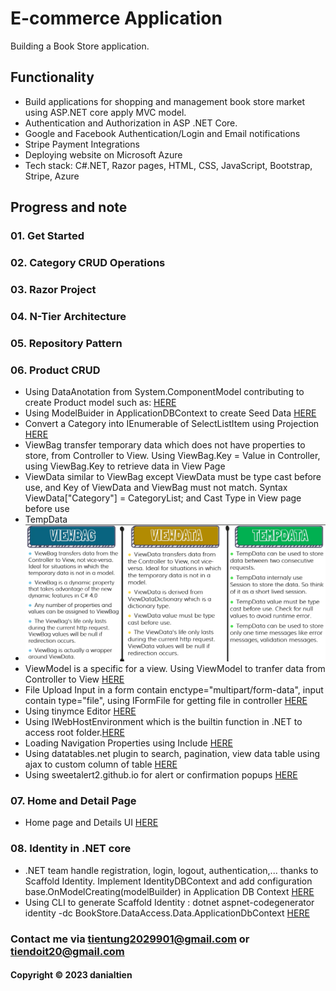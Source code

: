 # E-commerce Application

Building a Book Store application.

## Functionality
- Build applications for shopping and management book store market using ASP.NET core apply MVC
model.
- Authentication and Authorization in ASP .NET Core.
- Google and Facebook Authentication/Login and Email notifications
- Stripe Payment Integrations
- Deploying website on Microsoft Azure
- Tech stack: C#.NET, Razor pages, HTML, CSS, JavaScript, Bootstrap, Stripe, Azure

## Progress and note

### 01. Get Started
### 02. Category CRUD Operations
### 03. Razor Project
### 04. N-Tier Architecture
### 05. Repository Pattern

### 06. Product CRUD
- Using DataAnotation from System.ComponentModel contributing to create Product model such as: [HERE](https://github.com/danialtien/BookStore/commit/9fba4551adac1b2786c7c308ca4b5e4a281df311#diff-4af00b3e061916c4e05cfe2777b917cf2c7260a98a1e4295f73b78f7baaaaa47)
- Using ModelBuider in ApplicationDBContext to create Seed Data [HERE](https://github.com/danialtien/BookStore/commit/9fba4551adac1b2786c7c308ca4b5e4a281df311#diff-25ebbce75971d53bb7d1035375caf103514c923272fd0258b65fa08751a1d9e8)
- Convert a Category into IEnumerable of SelectListItem using Projection [HERE](https://github.com/danialtien/BookStore/commit/9fba4551adac1b2786c7c308ca4b5e4a281df311#r125385428)
- ViewBag transfer temporary data which does not have properties to store, from Controller to View. Using ViewBag.Key = Value in Controller, using ViewBag.Key to retrieve data in View Page
- ViewData similar to ViewBag except ViewData must be type cast before use, and Key of ViewData and ViewBag must not match. Syntax ViewData["Category"] = CategoryList; and Cast Type in View page before use
- TempData
- ![](image.png)
- ViewModel is a specific for a view. Using ViewModel to tranfer data from Controller to View [HERE](https://github.com/danialtien/BookStore/commit/9fba4551adac1b2786c7c308ca4b5e4a281df311#diff-6f162dccee31550e8016359b5438d27c0f3b522c996586ac2c341a61444c0af6)
- File Upload Input in a form contain enctype="multipart/form-data", input contain type="file", using IFormFile for getting file in controller [HERE](https://github.com/danialtien/BookStore/commit/9fba4551adac1b2786c7c308ca4b5e4a281df311#r125384532)
- Using tinymce Editor [HERE](https://github.com/danialtien/BookStore/commit/9fba4551adac1b2786c7c308ca4b5e4a281df311#r125384854)
- Using IWebHostEnvironment which is the builtin function in .NET to access root folder.[HERE](https://github.com/danialtien/BookStore/commit/9fba4551adac1b2786c7c308ca4b5e4a281df311#r125384532)
- Loading Navigation Properties using Include [HERE](https://github.com/danialtien/BookStore/commit/9fba4551adac1b2786c7c308ca4b5e4a281df311#diff-4ce819e22fdf2aab0dc75db8e9a7921c62b8474ff0a0513b540cc16c84d7b839)
- Using datatables.net plugin to search, pagination, view data table using ajax to custom column of table [HERE](https://github.com/danialtien/BookStore/commit/9fba4551adac1b2786c7c308ca4b5e4a281df311#diff-cbad95f37a7fe446afef055a47e10eda303e6c669bc39741fd8d091685baf1e7)
- Using sweetalert2.github.io for alert or confirmation popups [HERE](https://github.com/danialtien/BookStore/commit/9fba4551adac1b2786c7c308ca4b5e4a281df311#r125385847)

### 07. Home and Detail Page
- Home page and Details UI [HERE](https://github.com/danialtien/BookStore/commit/3fdcfab5ea33549b632fe87f56d64f99e44d2340)

### 08. Identity in .NET core
- .NET team handle registration, login, logout, authentication,... thanks to Scaffold Identity. Implement IdentityDBContext and add configuration base.OnModelCreating(modelBuilder) in Application DB Context [HERE]()
- Using CLI to generate Scaffold Identity : dotnet aspnet-codegenerator identity -dc BookStore.DataAccess.Data.ApplicationDbContext [HERE](https://learn.microsoft.com/en-us/aspnet/core/security/authentication/scaffold-identity?view=aspnetcore-7.0&tabs=netcore-cli)



### Contact me via tientung2029901@gmail.com or tiendoit20@gmail.com
#### Copyright &#169; 2023 danialtien

